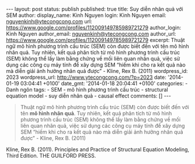 --- layout: post status: publish published: true title: Suy diễn nhân
quả với SEM author: display\_name: Kinh Nguyen login: Kinh Nguyen email:
nguyenkinh@ytecongcong.com url:
https://www.google.com/profiles/112009149785989721279 author\_login:
Kinh Nguyen author\_email: nguyenkinh@ytecongcong.com author\_url:
https://www.google.com/profiles/112009149785989721279 excerpt: Thuật ngữ
mô hình phương trình cấu trúc (SEM) còn được biết đến với tên mô hình
nhân quả. Tuy nhiên, kết quả phân tích từ mô hình phương trình cấu trúc
(SEM) không thể lấy làm bằng chứng về mối liên quan nhân quả, việc sử
dụng các công cụ máy tính để xây dựng SEM “hiếm khi cho ra kết quả nào
mà diễn giải ảnh hưởng nhân quả được” - Kline, Rex B. (2011)
wordpress\_id: 2023 wordpress\_url: http://www.ytecongcong.com/?p=2023
date: '2014-01-19 03:04:41 +0100' date\_gmt: '2014-01-18 20:04:41 +0100'
categories: - Danh ngôn tags: - SEM - mô hình phương trình cấu trúc -
structural equation model - suy diễn nhân quả - causal effect comments:
\[\] ---

> Thuật ngữ mô hình phương trình cấu trúc (SEM) còn được biết đến với
> tên **mô hình nhân quả**. Tuy nhiên, kết quả phân tích từ mô hình
> phương trình cấu trúc (SEM) không thể lấy làm bằng chứng về mối liên
> quan nhân quả, việc sử dụng các công cụ máy tính để xây dựng SEM “hiếm
> khi cho ra kết quả nào mà diễn giải ảnh hưởng nhân quả được” - Kline,
> Rex B. (2011)

Kline, Rex B. (2011). Principles and Practice of Structural Equation
Modeling, Third Edition. THE GUILFORD PRESS.
